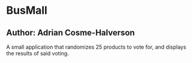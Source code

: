 # BusMall 
## Author: Adrian Cosme-Halverson  
A small application that randomizes 25 products to vote for, and displays the results of said voting.